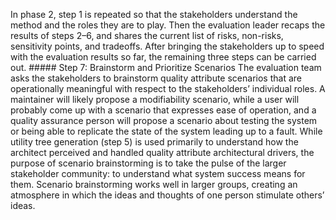 In phase 2, step 1 is repeated so that the stakeholders understand the method and the roles they are to play. Then the evaluation leader recaps the results of steps 2–6, and shares the current list of risks, non-risks, sensitivity points, and tradeoffs. After bringing the stakeholders up to speed with the evaluation results so far, the remaining three steps can be carried out. ##### Step 7: Brainstorm and Prioritize Scenarios The evaluation team asks the stakeholders to brainstorm quality attribute scenarios that are operationally meaningful with respect to the stakeholders’ individual roles. A maintainer will likely propose a modifiability scenario, while a user will probably come up with a scenario that expresses ease of operation, and a quality assurance person will propose a scenario about testing the system or being able to replicate the state of the system leading up to a fault. While utility tree generation (step 5) is used primarily to understand how the architect perceived and handled quality attribute architectural drivers, the purpose of scenario brainstorming is to take the pulse of the larger stakeholder community: to understand what system success means for them. Scenario brainstorming works well in larger groups, creating an atmosphere in which the ideas and thoughts of one person stimulate others’ ideas.